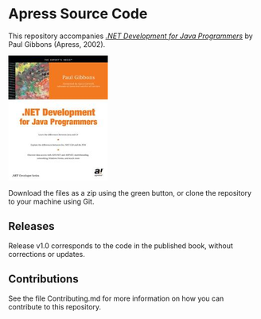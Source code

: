 # Apress Source Code

This repository accompanies [_.NET Development for Java Programmers_](http://www.apress.com/9781590590386) by Paul Gibbons (Apress, 2002).

![Cover image](9781590590386.jpg)

Download the files as a zip using the green button, or clone the repository to your machine using Git.

## Releases

Release v1.0 corresponds to the code in the published book, without corrections or updates.

## Contributions

See the file Contributing.md for more information on how you can contribute to this repository.
